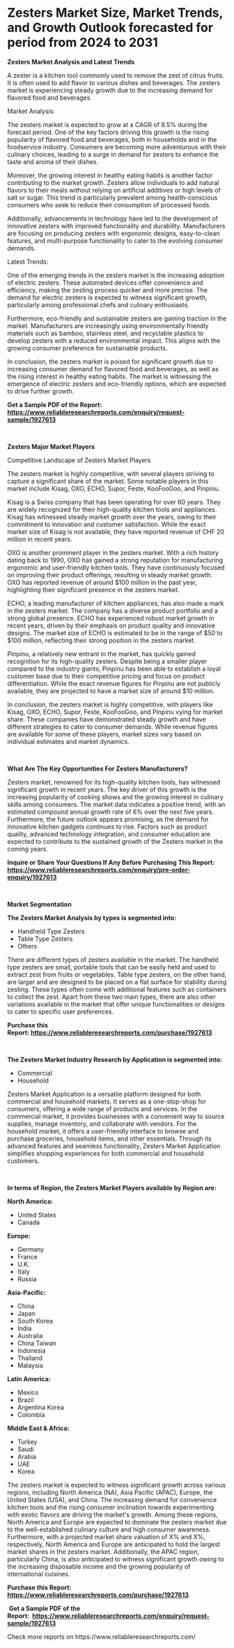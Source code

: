 <p><h1>Zesters Market Size, Market Trends, and Growth Outlook forecasted for period from 2024 to 2031</h1></p><p><strong>Zesters Market Analysis and Latest Trends</strong></p>
<p><p>A zester is a kitchen tool commonly used to remove the zest of citrus fruits. It is often used to add flavor to various dishes and beverages. The zesters market is experiencing steady growth due to the increasing demand for flavored food and beverages.</p><p>Market Analysis:</p><p>The zesters market is expected to grow at a CAGR of 8.5% during the forecast period. One of the key factors driving this growth is the rising popularity of flavored food and beverages, both in households and in the foodservice industry. Consumers are becoming more adventurous with their culinary choices, leading to a surge in demand for zesters to enhance the taste and aroma of their dishes.</p><p>Moreover, the growing interest in healthy eating habits is another factor contributing to the market growth. Zesters allow individuals to add natural flavors to their meals without relying on artificial additives or high levels of salt or sugar. This trend is particularly prevalent among health-conscious consumers who seek to reduce their consumption of processed foods.</p><p>Additionally, advancements in technology have led to the development of innovative zesters with improved functionality and durability. Manufacturers are focusing on producing zesters with ergonomic designs, easy-to-clean features, and multi-purpose functionality to cater to the evolving consumer demands.</p><p>Latest Trends:</p><p>One of the emerging trends in the zesters market is the increasing adoption of electric zesters. These automated devices offer convenience and efficiency, making the zesting process quicker and more precise. The demand for electric zesters is expected to witness significant growth, particularly among professional chefs and culinary enthusiasts.</p><p>Furthermore, eco-friendly and sustainable zesters are gaining traction in the market. Manufacturers are increasingly using environmentally friendly materials such as bamboo, stainless steel, and recyclable plastics to develop zesters with a reduced environmental impact. This aligns with the growing consumer preference for sustainable products.</p><p>In conclusion, the zesters market is poised for significant growth due to increasing consumer demand for flavored food and beverages, as well as the rising interest in healthy eating habits. The market is witnessing the emergence of electric zesters and eco-friendly options, which are expected to drive further growth.</p></p>
<p><strong>Get a Sample PDF of the Report:&nbsp; <a href="https://www.reliableresearchreports.com/enquiry/request-sample/1927613">https://www.reliableresearchreports.com/enquiry/request-sample/1927613</a></strong></p>
<p>&nbsp;</p>
<p><strong>Zesters Major Market Players</strong></p>
<p><p>Competitive Landscape of Zesters Market Players</p><p>The zesters market is highly competitive, with several players striving to capture a significant share of the market. Some notable players in this market include Kisag, OXO, ECHO, Supor, Feste, KooFooGoo, and Pinpinu. </p><p>Kisag is a Swiss company that has been operating for over 60 years. They are widely recognized for their high-quality kitchen tools and appliances. Kisag has witnessed steady market growth over the years, owing to their commitment to innovation and customer satisfaction. While the exact market size of Kisag is not available, they have reported revenue of CHF 20 million in recent years.</p><p>OXO is another prominent player in the zesters market. With a rich history dating back to 1990, OXO has gained a strong reputation for manufacturing ergonomic and user-friendly kitchen tools. They have continuously focused on improving their product offerings, resulting in steady market growth. OXO has reported revenue of around $100 million in the past year, highlighting their significant presence in the zesters market.</p><p>ECHO, a leading manufacturer of kitchen appliances, has also made a mark in the zesters market. The company has a diverse product portfolio and a strong global presence. ECHO has experienced robust market growth in recent years, driven by their emphasis on product quality and innovative designs. The market size of ECHO is estimated to be in the range of $50 to $100 million, reflecting their strong position in the zesters market.</p><p>Pinpinu, a relatively new entrant in the market, has quickly gained recognition for its high-quality zesters. Despite being a smaller player compared to the industry giants, Pinpinu has been able to establish a loyal customer base due to their competitive pricing and focus on product differentiation. While the exact revenue figures for Pinpinu are not publicly available, they are projected to have a market size of around $10 million.</p><p>In conclusion, the zesters market is highly competitive, with players like Kisag, OXO, ECHO, Supor, Feste, KooFooGoo, and Pinpinu vying for market share. These companies have demonstrated steady growth and have different strategies to cater to consumer demands. While revenue figures are available for some of these players, market sizes vary based on individual estimates and market dynamics.</p></p>
<p>&nbsp;</p>
<p><strong>What Are The Key Opportunities For Zesters Manufacturers?</strong></p>
<p><p>Zesters market, renowned for its high-quality kitchen tools, has witnessed significant growth in recent years. The key driver of this growth is the increasing popularity of cooking shows and the growing interest in culinary skills among consumers. The market data indicates a positive trend, with an estimated compound annual growth rate of 6% over the next five years. Furthermore, the future outlook appears promising, as the demand for innovative kitchen gadgets continues to rise. Factors such as product quality, advanced technology integration, and consumer education are expected to contribute to the sustained growth of the Zesters market in the coming years.</p></p>
<p><strong>Inquire or Share Your Questions If Any Before Purchasing This Report: <a href="https://www.reliableresearchreports.com/enquiry/pre-order-enquiry/1927613">https://www.reliableresearchreports.com/enquiry/pre-order-enquiry/1927613</a></strong></p>
<p>&nbsp;</p>
<p><strong>Market Segmentation</strong></p>
<p><strong>The Zesters Market Analysis by types is segmented into:</strong></p>
<p><ul><li>Handheld Type Zesters</li><li>Table Type Zesters</li><li>Others</li></ul></p>
<p><p>There are different types of zesters available in the market. The handheld type zesters are small, portable tools that can be easily held and used to extract zest from fruits or vegetables. Table type zesters, on the other hand, are larger and are designed to be placed on a flat surface for stability during zesting. These types often come with additional features such as containers to collect the zest. Apart from these two main types, there are also other variations available in the market that offer unique functionalities or designs to cater to specific user preferences.</p></p>
<p><strong>Purchase this Report:&nbsp;<a href="https://www.reliableresearchreports.com/purchase/1927613">https://www.reliableresearchreports.com/purchase/1927613</a></strong></p>
<p>&nbsp;</p>
<p><strong>The Zesters Market Industry Research by Application is segmented into:</strong></p>
<p><ul><li>Commercial</li><li>Household</li></ul></p>
<p><p>Zesters Market Application is a versatile platform designed for both commercial and household markets. It serves as a one-stop-shop for consumers, offering a wide range of products and services. In the commercial market, it provides businesses with a convenient way to source supplies, manage inventory, and collaborate with vendors. For the household market, it offers a user-friendly interface to browse and purchase groceries, household items, and other essentials. Through its advanced features and seamless functionality, Zesters Market Application simplifies shopping experiences for both commercial and household customers.</p></p>
<p>&nbsp;</p>
<p><strong>In terms of Region, the Zesters Market Players available by Region are:</strong></p>
<p>
    <p> <strong> North America: </strong>
        <ul>
            <li>United States</li>
            <li>Canada</li>
        </ul>
        </p> 
    <p> <strong> Europe: </strong>
        <ul>
            <li>Germany</li>
            <li>France</li>
            <li>U.K.</li>
            <li>Italy</li>
            <li>Russia</li>
        </ul>
        </p> 
    <p> <strong> Asia-Pacific: </strong>
        <ul>
            <li>China</li>
            <li>Japan</li>
            <li>South Korea</li>
            <li>India</li>
            <li>Australia</li>
            <li>China Taiwan</li>
            <li>Indonesia</li>
            <li>Thailand</li>
            <li>Malaysia</li>
        </ul>
        </p> 
    <p> <strong> Latin America: </strong>
        <ul>
            <li>Mexico</li>
            <li>Brazil</li>
            <li>Argentina Korea</li>
            <li>Colombia</li>
        </ul>
        </p> 
    <p> <strong> Middle East & Africa: </strong>
        <ul>
            <li>Turkey</li>
            <li>Saudi</li>
            <li>Arabia</li>
            <li>UAE</li>
            <li>Korea</li>
        </ul>
    </p>
    </p>
<p><p>The zesters market is expected to witness significant growth across various regions, including North America (NA), Asia Pacific (APAC), Europe, the United States (USA), and China. The increasing demand for convenience kitchen tools and the rising consumer inclination towards experimenting with exotic flavors are driving the market's growth. Among these regions, North America and Europe are expected to dominate the zesters market due to the well-established culinary culture and high consumer awareness. Furthermore, with a projected market share valuation of X% and X%, respectively, North America and Europe are anticipated to hold the largest market shares in the zesters market. Additionally, the APAC region, particularly China, is also anticipated to witness significant growth owing to the increasing disposable income and the growing popularity of international cuisines.</p></p>
<p><strong>Purchase this Report: <a href="https://www.reliableresearchreports.com/purchase/1927613">https://www.reliableresearchreports.com/purchase/1927613</a></strong></p>
<p>&nbsp;<strong>Get a Sample PDF of the Report:&nbsp;&nbsp;<a href="https://www.reliableresearchreports.com/enquiry/request-sample/1927613">https://www.reliableresearchreports.com/enquiry/request-sample/1927613</a></strong></p>
<p><strong></strong></p>
<p>Check more reports on https://www.reliableresearchreports.com/</p>